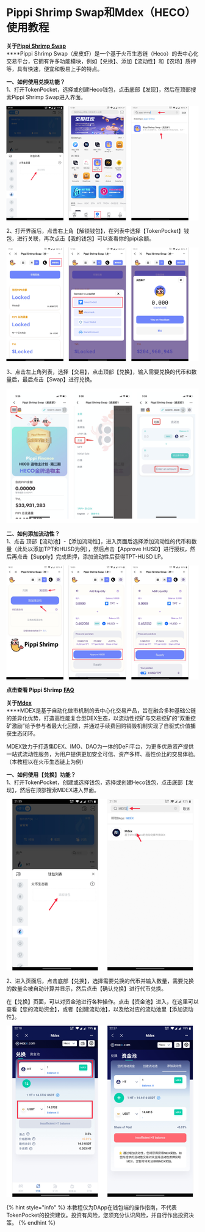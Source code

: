# Pippi Shrimp Swap和Mdex（HECO）使用教程

**关于**[**Pippi Shrimp Swap**](https://pippi.finance/)  
****Pippi Shrimp Swap（皮皮虾）是一个基于火币生态链（Heco）的去中心化交易平台，它拥有许多功能模块，例如【兑换】、添加【流动性】和【农场】质押等，具有快速，便宜和极易上手的特点。

**一、如何使用兑换功能？**  
1、打开TokenPocket，选择或创建Heco钱包，点击底部【发现】，然后在顶部搜索Pippi Shrimp Swap进入界面。

![](../.gitbook/assets/1%20%286%29.png)

2、打开界面后，点击右上角【解锁钱包】，在列表中选择【TokenPocket】钱包，进行关联，再次点击【我的钱包】可以查看你的pipi余额。

![](../.gitbook/assets/2%20%281%29.png)

3、点击左上角列表，选择【交易】，点击顶部【兑换】，输入需要兑换的代币和数量后，最后点击【Swap】进行兑换。

![](../.gitbook/assets/9%20%281%29.png)

**二、如何添加流动性？**  
1、点击 顶部【流动池】-【添加流动性】，进入页面后选择添加流动性的代币和数量（此处以添加TPT和HUSD为例），然后点击【Approve HUSD】进行授权，然后再点击【Supply】完成质押，添加流动性后获得TPT-HUSD LP。

![](../.gitbook/assets/3%20%283%29.png)

**点击查看 Pippi Shrimp** [**FAQ**](https://medium.com/pippi-shrimp-swap/faqs-7c23c1699bb7)



**关于**[**Mdex**](https://mdex.com/#/)  
****MDEX是基于自动化做市机制的去中心化交易产品，旨在融合多种基础公链的差异化优势，打造高性能复合型DEX生态，以流动性挖矿与交易挖矿的“双重挖矿激励”给予参与者最大化回馈，并通过手续费回购销毁机制实现了自驱式价值捕获生态闭环。

MDEX致力于打造集DEX、IMO、DAO为一体的DeFi平台，为更多优质资产提供一站式流动性服务，为用户提供更加安全可信、资产多样、高性价比的交易体验。（本教程以在火币生态链上为例）

**一、如何使用【兑换】功能？**  
1、打开TokenPocket，创建或选择钱包，选择或创建Heco钱包，点击底部【发现】，然后在顶部搜索MDEX进入界面。

![](../.gitbook/assets/5%20%283%29.png)

2、进入页面后，点击底部【兑换】，选择需要兑换的代币并输入数量，需要兑换的数量会被自动计算并显示，然后点击【确认兑换】进行代币兑换。

在【兑换】页面，可以对资金池进行各种操作。点击【资金池】进入，在这里可以查看【您的流动资金】，或者【创建流动池】，以及给对应的流动池里【添加流动性】。

![](../.gitbook/assets/6%20%282%29.png)

{% hint style="info" %}
本教程仅为DApp在钱包端的操作指南，不代表TokenPocket的投资建议。投资有风险，您须充分认识风险，并自行作出投资决策。
{% endhint %}



